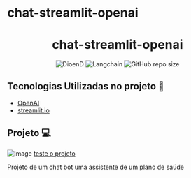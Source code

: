 ﻿# chat-streamlit-openai
<h1 align="center">chat-streamlit-openai</h1>
<!-- <h1 align="center"><img src="" height="60" width="65" alt="" /> NLW 07º HEAT</h1> -->

<p align="center">
    <img src="https://img.shields.io/static/v1?label=DioenD&message=DEV&color=d2cca1&labelColor=757780" alt="DioenD">
    <img src="https://img.shields.io/static/v1?label=IA&message=Langchain&color=6b46b5&labelColor=31312e" alt="Langchain">
    <img alt="GitHub repo size" src="https://img.shields.io/github/repo-size/DioenDJS/chat-streamlit-openai" >
</p>

## Tecnologias Utilizadas no projeto :construction:

- [OpenAI](https://platform.openai.com/docs/overview) 
- [streamlit.io](https://docs.streamlit.io/) 

## Projeto :computer:
![image](https://github.com/user-attachments/assets/9e3d3fb0-98b3-4803-8f1d-f16db6b7bb87)
[teste o projeto](https://chat-app-openai-3f6demjurynm8yhdkn7bf3.streamlit.app/)

Projeto de um chat bot uma assistente de um plano de saúde 
